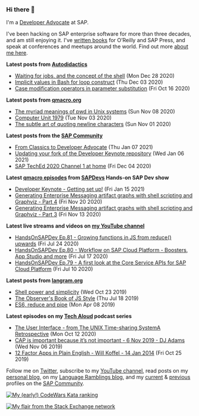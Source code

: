 
### Hi there 👋

I'm a [Developer Advocate](https://developers.sap.com/) at SAP.

I've been hacking on SAP enterprise software for more than three decades, and am still enjoying it. I've [written books](https://qmacro.org/about/#writing-and-talks) for O’Reilly and SAP Press, and speak at conferences and meetups around the world. Find out more [about me here](https://qmacro.org/about).

**Latest posts from [Autodidactics](https://qmacro.org/autodidactics/)**
- [Waiting for jobs, and the concept of the shell](https://qmacro.org/autodidactics/2020/12/28/waiting-for-jobs/) (Mon Dec 28 2020)
- [Implicit values in Bash for loop construct](https://qmacro.org/autodidactics/2020/12/03/implicit-values-in-bash-for-loop/) (Thu Dec 03 2020)
- [Case modification operators in parameter substitution](https://qmacro.org/autodidactics/2020/10/16/case-modification-operators/) (Fri Oct 16 2020)

**Latest posts from [qmacro.org](https://qmacro.org)**
- [The myriad meanings of pwd in Unix systems](http://qmacro.org/2020/11/08/the-meaning-of-pwd-in-unix-systems/) (Sun Nov 08 2020)
- [Computer Unit 1979](http://qmacro.org/2020/11/03/computer-unit-1979/) (Tue Nov 03 2020)
- [The subtle art of quoting newline characters](http://qmacro.org/2020/11/01/the-subtle-art-of-quoting-newline-characters/) (Sun Nov 01 2020)

**Latest posts from the [SAP Community](https://people.sap.com/dj.adams.sap)**
- [From Classics to Developer Advocate](https://blogs.sap.com/2021/01/07/from-classics-to-developer-advocate/) (Thu Jan 07 2021)
- [Updating your fork of the Developer Keynote repository](https://blogs.sap.com/2021/01/06/updating-your-developer-keynote-repo-fork/) (Wed Jan 06 2021)
- [SAP TechEd 2020 Channel 1 at home](https://blogs.sap.com/2020/12/04/sap-teched-2020-channel-1-at-home/) (Fri Dec 04 2020)

**Latest [qmacro episodes](https://www.youtube.com/playlist?list=PLfctWmgNyOIebP3qa7jXfn68QcwS5dttb) from [SAPDevs](https://www.youtube.com/user/sapdevs) Hands-on SAP Dev show**
- [Developer Keynote - Getting set up!](https://www.youtube.com/watch?v&#x3D;9Q-84fxe0Jg) (Fri Jan 15 2021)
- [Generating Enterprise Messaging artifact graphs with shell scripting and Graphviz - Part 4](https://www.youtube.com/watch?v&#x3D;TZvH_84vieE) (Fri Nov 20 2020)
- [Generating Enterprise Messaging artifact graphs with shell scripting and Graphviz - Part 3](https://www.youtube.com/watch?v&#x3D;S6PcnXYF3wI) (Fri Nov 13 2020)

**Latest live streams and videos on [my YouTube channel](https://youtube.com/djadams-qmacro)**
- [HandsOnSAPDev Ep.81 - Growing functions in JS from reduce() upwards](https://www.youtube.com/watch?v&#x3D;4BptIHoRDAk) (Fri Jul 24 2020)
- [HandsOnSAPDev Ep.80 - Workflow on SAP Cloud Platform - Boosters, App Studio and more](https://www.youtube.com/watch?v&#x3D;Pn0pk0L0s_o) (Fri Jul 17 2020)
- [HandsOnSAPDev Ep.79 - A first look at the Core Service APIs for SAP Cloud Platform](https://www.youtube.com/watch?v&#x3D;yY3pXcw4e7c) (Fri Jul 10 2020)

**Latest posts from [langram.org](https://langram.org)**
- [Shell power and simplicity](http://langram.org/2019/10/23/shell-power-simplicity/) (Wed Oct 23 2019)
- [The Observer&#x27;s Book of JS Style](http://langram.org/2019/07/18/observers-book-of-js-style/) (Thu Jul 18 2019)
- [ES6, reduce and pipe](http://langram.org/2019/04/08/es6-reduce-and-pipe/) (Mon Apr 08 2019)

**Latest episodes on my [Tech Aloud](https://anchor.fm/tech-aloud) podcast series**
- [The User Interface - from The UNIX Time-sharing SystemA Retrospective](https://anchor.fm/tech-aloud/episodes/The-User-Interface---from-The-UNIX-Time-sharing-SystemA-Retrospective-eku7oa) (Mon Oct 12 2020)
- [CAP is important because it’s not important - 6 Nov 2019 - DJ Adams](https://anchor.fm/tech-aloud/episodes/CAP-is-important-because-its-not-important---6-Nov-2019---DJ-Adams-e8rg7s) (Wed Nov 06 2019)
- [12 Factor Apps in Plain English - Will Koffel - 14 Jan 2014](https://anchor.fm/tech-aloud/episodes/12-Factor-Apps-in-Plain-English---Will-Koffel---14-Jan-2014-e863pc) (Fri Oct 25 2019)

Follow me on [Twitter](https://twitter.com/qmacro), subscribe to my [YouTube channel](https://www.youtube.com/djadams-qmacro), read posts on my [personal blog](https://qmacro.org), on my [Language Ramblings blog](https://langram.org), and my [current](https://people.sap.com/dj.adams.sap#content:blogposts) & [previous](https://people.sap.com/dj.adams#content:blogposts) profiles on the [SAP Community](https://community.sap.com).

[![My (early!) CodeWars Kata ranking](https://www.codewars.com/users/qmacro/badges/small)](https://www.codewars.com/users/qmacro)

[![My flair from the Stack Exchange network](https://stackexchange.com/users/flair/162724.png)](https://stackexchange.com/users/162724)

